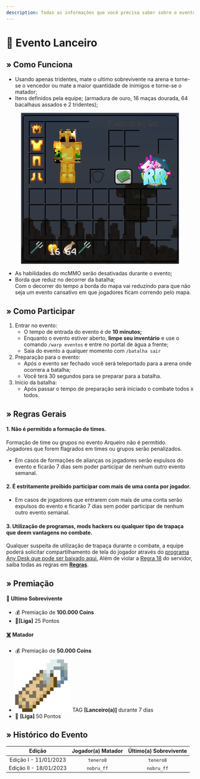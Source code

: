 ```yaml
---
description: Todas as informações que você precisa saber sobre o evento semanal Lanceiro.
---
```


# 🔱 Evento Lanceiro

## » Como Funciona

* Usando apenas tridentes, mate o ultimo sobrevivente na arena e torne-se o vencedor ou mate a maior quantidade de inimigos e torne-se o matador;
* Itens definidos pela equipe; (armadura de ouro, 16 maças dourada, 64 bacalhaus assados e 2 tridentes);

<figure><img src="../../.gitbook/assets/image (1).png" alt=""><figcaption></figcaption></figure>

* As habilidades do mcMMO serão desativadas durante o evento;
* Borda que reduz no decorrer da batalha;\
  Com o decorrer do tempo a borda do mapa vai reduzindo para que não seja um evento cansativo em que jogadores ficam correndo pelo mapa.

## » Como Participar

1. Entrar no evento:
   * O tempo de entrada do evento é de **10 minutos;**
   * Enquanto o evento estiver aberto, **limpe seu inventário** e use o comando `/warp eventos` e entre no portal de água a frente;
   * Saia do evento a qualquer momento com `/batalha sair`&#x20;
2. Preparação para o evento:
   * Após o evento ser fechado você será teleportado para a arena onde ocorrera a batalha;
   * Você terá 30 segundos para se preparar para a batalha.&#x20;
3. Inicio da batalha:
   * Após passar o tempo de preparação será iniciado o combate todos x todos.

## » Regras Gerais

#### 1. Não é permitido a formação de times.

Formação de time ou grupos no evento Arqueiro não é permitido. Jogadores que forem flagrados em times ou grupos serão penalizados.

* Em casos de formações de alianças os jogadores serão expulsos do evento e ficarão 7 dias sem poder participar de nenhum outro evento semanal.

#### 2. É estritamente proibido participar com mais de uma conta por jogador.

* Em casos de jogadores que entrarem com mais de uma conta serão expulsos do evento e ficarão 7 dias sem poder participar de nenhum outro evento semanal.

#### **3. Utilização de programas, mods hackers ou qualquer tipo de trapaça que deem vantagens no combate.**

Qualquer suspeita de utilização de trapaça durante o combate, a equipe poderá solicitar compartilhamento de tela do jogador através do [programa Any Desk que pode ser baixado aqui.](https://anydesk.com/pt/downloads) Além de violar a [Regra 18](https://wiki.rederevo.com/regras/jogabilidade#01-7) do servidor, saiba todas as regras em [**Regras**](../../regras/).

## » Premiação

#### 🥇 **Ultimo Sobrevivente**

* 💰 Premiação de **100.000 Coins**
* 💎**\[Liga]** 25 Pontos

#### [☠️](https://emojipedia.org/skull-and-crossbones/) **Matador**

* 💰 Premiação de **50.000 Coins**
* <img src="../../.gitbook/assets/image (14) (1) (2).png" alt="" data-size="line"> TAG **\[Lanceiro(a)]** durante 7 dias
* 💎 **\[Liga]** 50 Pontos

## » Histórico do Evento

|         Edição         | Jogador(a) Matador | Último(a) Sobrevivente |
| :--------------------: | :----------------: | :--------------------: |
|  Edição I - 11/01/2023 |      `tenero8`     |        `tenero8`       |
| Edição II - 18/01/2023 |     `nobru_ff`     |       `nobru_ff`       |

